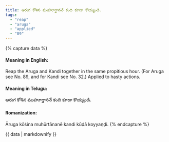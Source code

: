 ```yaml
---
title: ఆరుగ కోశిన ముహూర్తాననే కంది కూడా కొయ్యండి.
tags:
  - "reap"
  - "aruga"
  - "applied"
  - "89"
---
```


{% capture data %}
#### Meaning in English:
Reap the Aruga and Kandi together in the same propitious hour.
(For Aruga see No. 89, and for Kandi see No. 32.)
Applied to hasty actions.

#### Meaning in Telugu:
ఆరుగ కోశిన ముహూర్తాననే కంది కూడా కొయ్యండి.

#### Romanization:
Āruga kōśina muhūrtānanē kandi kūḍā koyyaṇḍi.
{% endcapture %}

{{ data | markdownify }}

